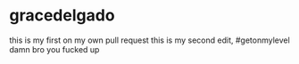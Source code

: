 # gracedelgado
this is my first on my own pull request
this is my second edit, #getonmylevel
damn bro you fucked up
